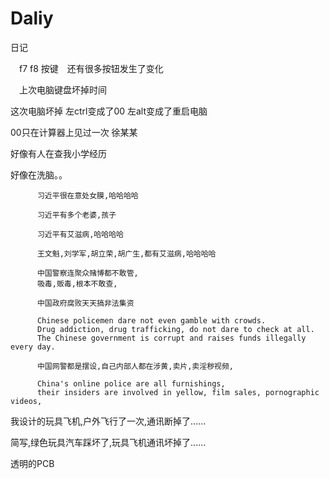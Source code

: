 # Daliy
日记

　f7 f8 按键　还有很多按钮发生了变化
 
　上次电脑键盘坏掉时间
 
 这次电脑坏掉
 左ctrl变成了00 左alt变成了重启电脑

 00只在计算器上见过一次 徐某某
 
 好像有人在查我小学经历




好像在洗脑。。


          习近平很在意处女膜,哈哈哈哈
                   
          习近平有多个老婆,孩子
          
          习近平有艾滋病,哈哈哈哈
          
          王文魁,刘学军,胡立荣,胡广生,都有艾滋病,哈哈哈哈

          中国警察连聚众赌博都不敢管,
          吸毒,贩毒,根本不敢查,
          
          中国政府腐败天天搞非法集资

          Chinese policemen dare not even gamble with crowds.
          Drug addiction, drug trafficking, do not dare to check at all.
          The Chinese government is corrupt and raises funds illegally every day.
          
          中国网警都是摆设,自己内部人都在涉黄,卖片,卖淫秽视频,
          
          China's online police are all furnishings, 
          their insiders are involved in yellow, film sales, pornographic videos,
          
          
          
          
我设计的玩具飞机,户外飞行了一次,通讯断掉了......

简写,绿色玩具汽车踩坏了,玩具飞机通讯坏掉了......

透明的PCB
          
          
          
          

